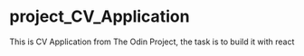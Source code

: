 # project_CV_Application
This is CV Application from The Odin Project, the task is to build it with react 
